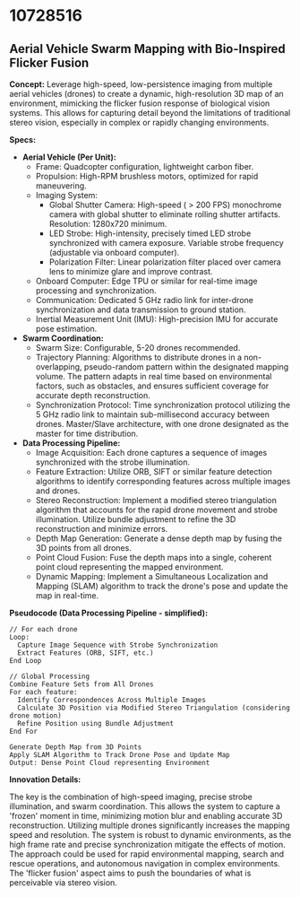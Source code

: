 # 10728516

## Aerial Vehicle Swarm Mapping with Bio-Inspired Flicker Fusion

**Concept:** Leverage high-speed, low-persistence imaging from multiple aerial vehicles (drones) to create a dynamic, high-resolution 3D map of an environment, mimicking the flicker fusion response of biological vision systems. This allows for capturing detail beyond the limitations of traditional stereo vision, especially in complex or rapidly changing environments.

**Specs:**

*   **Aerial Vehicle (Per Unit):**
    *   Frame: Quadcopter configuration, lightweight carbon fiber.
    *   Propulsion: High-RPM brushless motors, optimized for rapid maneuvering.
    *   Imaging System:
        *   Global Shutter Camera: High-speed ( > 200 FPS) monochrome camera with global shutter to eliminate rolling shutter artifacts. Resolution: 1280x720 minimum.
        *   LED Strobe: High-intensity, precisely timed LED strobe synchronized with camera exposure. Variable strobe frequency (adjustable via onboard computer).
        *   Polarization Filter: Linear polarization filter placed over camera lens to minimize glare and improve contrast.
    *   Onboard Computer: Edge TPU or similar for real-time image processing and synchronization.
    *   Communication: Dedicated 5 GHz radio link for inter-drone synchronization and data transmission to ground station.
    *   Inertial Measurement Unit (IMU): High-precision IMU for accurate pose estimation.
*   **Swarm Coordination:**
    *   Swarm Size: Configurable, 5-20 drones recommended.
    *   Trajectory Planning: Algorithms to distribute drones in a non-overlapping, pseudo-random pattern within the designated mapping volume. The pattern adapts in real time based on environmental factors, such as obstacles, and ensures sufficient coverage for accurate depth reconstruction.
    *   Synchronization Protocol: Time synchronization protocol utilizing the 5 GHz radio link to maintain sub-millisecond accuracy between drones. Master/Slave architecture, with one drone designated as the master for time distribution.
*   **Data Processing Pipeline:**
    *   Image Acquisition: Each drone captures a sequence of images synchronized with the strobe illumination.
    *   Feature Extraction: Utilize ORB, SIFT or similar feature detection algorithms to identify corresponding features across multiple images and drones.
    *   Stereo Reconstruction: Implement a modified stereo triangulation algorithm that accounts for the rapid drone movement and strobe illumination. Utilize bundle adjustment to refine the 3D reconstruction and minimize errors.
    *   Depth Map Generation: Generate a dense depth map by fusing the 3D points from all drones.
    *   Point Cloud Fusion: Fuse the depth maps into a single, coherent point cloud representing the mapped environment.
    *   Dynamic Mapping: Implement a Simultaneous Localization and Mapping (SLAM) algorithm to track the drone's pose and update the map in real-time.

**Pseudocode (Data Processing Pipeline - simplified):**

```
// For each drone
Loop:
  Capture Image Sequence with Strobe Synchronization
  Extract Features (ORB, SIFT, etc.)
End Loop

// Global Processing
Combine Feature Sets from All Drones
For each feature:
  Identify Correspondences Across Multiple Images
  Calculate 3D Position via Modified Stereo Triangulation (considering drone motion)
  Refine Position using Bundle Adjustment
End For

Generate Depth Map from 3D Points
Apply SLAM Algorithm to Track Drone Pose and Update Map
Output: Dense Point Cloud representing Environment
```

**Innovation Details:**

The key is the combination of high-speed imaging, precise strobe illumination, and swarm coordination. This allows the system to capture a 'frozen' moment in time, minimizing motion blur and enabling accurate 3D reconstruction. Utilizing multiple drones significantly increases the mapping speed and resolution. The system is robust to dynamic environments, as the high frame rate and precise synchronization mitigate the effects of motion.  The approach could be used for rapid environmental mapping, search and rescue operations, and autonomous navigation in complex environments. The 'flicker fusion' aspect aims to push the boundaries of what is perceivable via stereo vision.